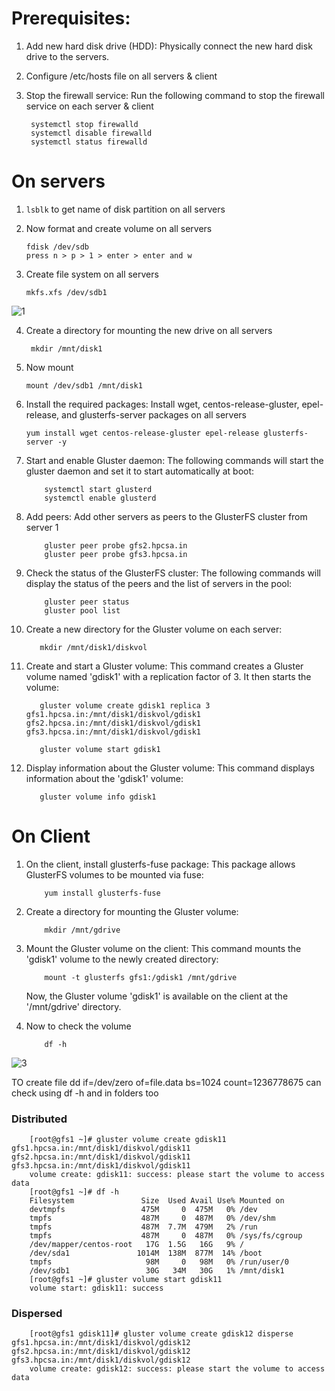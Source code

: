 # Prerequisites: 

1. Add new hard disk drive (HDD): Physically connect the new hard disk drive to the servers. 

2. Configure /etc/hosts file on all servers & client

3. Stop the firewall service: Run the following command to stop the firewall service on each server & client

        systemctl stop firewalld
        systemctl disable firewalld 
        systemctl status firewalld


# On servers

1. `lsblk` to get name of disk partition on all servers
   
2. Now format and create volume on all servers
   
       fdisk /dev/sdb
       press n > p > 1 > enter > enter and w

3. Create file system on all servers
   
       mkfs.xfs /dev/sdb1
   
![1](https://github.com/shubnimkar/Storage-Backup-Management/assets/46809421/19cbc2c0-1b20-47c5-b15a-0e2ae0f16e96)

4. Create a directory for mounting the new drive on all servers

        mkdir /mnt/disk1

4. Now mount 

       mount /dev/sdb1 /mnt/disk1
  
   
6. Install the required packages: Install wget, centos-release-gluster, epel-release, and glusterfs-server packages on all servers
   
       yum install wget centos-release-gluster epel-release glusterfs-server -y
   

7. Start and enable Gluster daemon: The following commands will start the gluster daemon and set it to start automatically at boot:
   
           systemctl start glusterd
           systemctl enable glusterd
   
   
8. Add peers: Add other servers as peers to the GlusterFS cluster from server 1
   
           gluster peer probe gfs2.hpcsa.in
           gluster peer probe gfs3.hpcsa.in
   
   
9. Check the status of the GlusterFS cluster: The following commands will display the status of the peers and the list of servers in the pool:
   
           gluster peer status
           gluster pool list
   
   
10. Create a new directory for the Gluster volume on each server: 
   
           mkdir /mnt/disk1/diskvol
   
   
11. Create and start a Gluster volume: This command creates a Gluster volume named 'gdisk1' with a replication factor 
    of 3. It then starts the volume:
   
           gluster volume create gdisk1 replica 3 gfs1.hpcsa.in:/mnt/disk1/diskvol/gdisk1  gfs2.hpcsa.in:/mnt/disk1/diskvol/gdisk1 gfs3.hpcsa.in:/mnt/disk1/diskvol/gdisk1
   
           gluster volume start gdisk1
   
   
12. Display information about the Gluster volume: This command displays information about the 'gdisk1' volume:
   
           gluster volume info gdisk1
   

# On Client

1. On the client, install glusterfs-fuse package: This package allows GlusterFS volumes to be mounted via fuse:
   
           yum install glusterfs-fuse
   
   
2. Create a directory for mounting the Gluster volume:
   
           mkdir /mnt/gdrive
   
   
3. Mount the Gluster volume on the client: This command mounts the 'gdisk1' volume to the newly created directory:
   
           mount -t glusterfs gfs1:/gdisk1 /mnt/gdrive
   
   Now, the Gluster volume 'gdisk1' is available on the client at the '/mnt/gdrive' directory.

4. Now to check the volume

           df -h
![3](https://github.com/shubnimkar/Storage-Backup-Management/assets/46809421/84af6b98-bc7a-4ed7-9f59-dfd5deb30d23)

TO create file
dd if=/dev/zero of=file.data bs=1024 count=1236778675
can check using df -h
and in folders too

### Distributed

        [root@gfs1 ~]# gluster volume create gdisk11 gfs1.hpcsa.in:/mnt/disk1/diskvol/gdisk11  gfs2.hpcsa.in:/mnt/disk1/diskvol/gdisk11 gfs3.hpcsa.in:/mnt/disk1/diskvol/gdisk11
        volume create: gdisk11: success: please start the volume to access data
        [root@gfs1 ~]# df -h
        Filesystem               Size  Used Avail Use% Mounted on
        devtmpfs                 475M     0  475M   0% /dev
        tmpfs                    487M     0  487M   0% /dev/shm
        tmpfs                    487M  7.7M  479M   2% /run
        tmpfs                    487M     0  487M   0% /sys/fs/cgroup
        /dev/mapper/centos-root   17G  1.5G   16G   9% /
        /dev/sda1               1014M  138M  877M  14% /boot
        tmpfs                     98M     0   98M   0% /run/user/0
        /dev/sdb1                 30G   34M   30G   1% /mnt/disk1
        [root@gfs1 ~]# gluster volume start gdisk11
        volume start: gdisk11: success

### Dispersed
        [root@gfs1 gdisk11]# gluster volume create gdisk12 disperse gfs1.hpcsa.in:/mnt/disk1/diskvol/gdisk12  gfs2.hpcsa.in:/mnt/disk1/diskvol/gdisk12 gfs3.hpcsa.in:/mnt/disk1/diskvol/gdisk12
        volume create: gdisk12: success: please start the volume to access data
